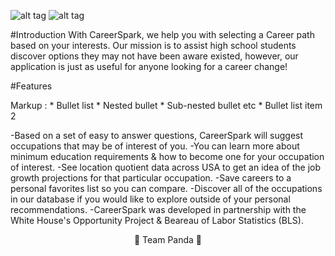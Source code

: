 ![alt tag](https://cloud.githubusercontent.com/assets/17285859/17949171/280d7fd6-6a22-11e6-8ca2-caa22f5b91a0.png)        ![alt tag](https://cloud.githubusercontent.com/assets/17285859/17949069/bcda5efa-6a21-11e6-98ea-ea218101f7e4.png)


#Introduction
With CareerSpark, we help you with selecting a Career path based on your interests. Our mission is to assist high school students discover options they may not have been aware existed, however, our application is just as useful for anyone looking for a career change!

#Features

 Markup : * Bullet list
           * Nested bullet
            * Sub-nested bullet etc
          * Bullet list item 2
          
-Based on a set of easy to answer questions, CareerSpark will suggest occupations that may be of interest of you.
-You can learn more about minimum education requirements & how to become one for your occupation of interest.
-See location quotient data across USA to get an idea of the job growth projections for that particular occupation.
-Save careers to a personal favorites list so you can compare.
-Discover all of the occupations in our database if you would like to explore outside of your personal recommendations.
-CareerSpark was developed in partnership with the White House's Opportunity Project & Beareau of Labor Statistics (BLS).

<p align="center"> 🐼 Team Panda 🐼</p>
